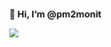 ### 👋 Hi, I’m @pm2monit
<p>
  <img src="https://halosehat.com/wp-content/uploads/2019/09/Manfaat-Main-Rubik-1280x720.jpg"  />
 </p>
<!---
pm2monit/pm2monit is a ✨ special ✨ repository because its `README.md` (this file) appears on your GitHub profile.
You can click the Preview link to take a look at your changes.
--->
